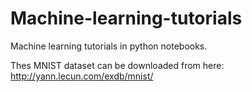 # Machine-learning-tutorials
Machine learning tutorials in python notebooks.

Thes MNIST dataset can be downloaded from here: http://yann.lecun.com/exdb/mnist/
